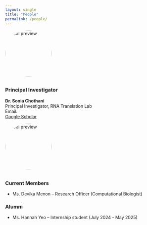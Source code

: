 ```yaml
---
layout: single
title: "People"
permalink: /people/
---
```

<img 
  src="{{ '/assets/images/Sonia.webp' | relative_url }}" 
  alt="Tool preview" 
  style="width: 150px; height: 150px; border-radius: 50%; object-fit: cover; margin-bottom: 10px;" />

### Principal Investigator
**Dr. Sonia Chothani**  
Principal Investigator, RNA Translation Lab  
Email:  
[Google Scholar](https://scholar.google.com/citations?user=HdP8YrIAAAAJ&hl=en&oi=ao) 

<img 
  src="{{ '/assets/images/Devika.jpg' | relative_url }}" 
  alt="Tool preview" 
  style="width: 150px; height: 150px; border-radius: 50%; object-fit: cover; margin-bottom: 10px;" />

### Current Members
- Ms. Devika Menon – Research Officer (Computational Biologist)

### Alumni
- Ms. Hannah Yeo – Internship student (July 2024 - May 2025)


